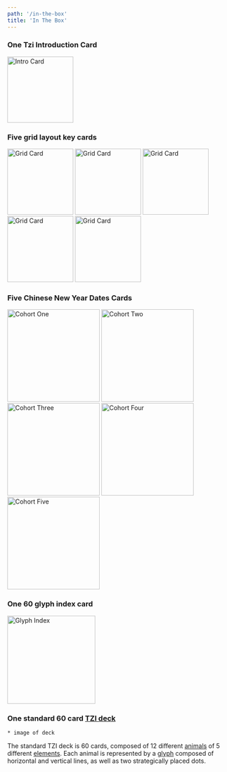 ```yaml
---
path: '/in-the-box'
title: 'In The Box'
---
```


### One Tzi Introduction Card
<img alt="Intro Card" src="images/intro_card.png" style="width: 150px"/>

### Five grid layout key cards
<img alt="Grid Card" src="images/bw_grid_card.png" style="width: 150px"/>
<img alt="Grid Card" src="images/bw_grid_card.png" style="width: 150px"/>
<img alt="Grid Card" src="images/bw_grid_card.png" style="width: 150px"/>
<img alt="Grid Card" src="images/bw_grid_card.png" style="width: 150px"/>
<img alt="Grid Card" src="images/bw_grid_card.png" style="width: 150px"/>

### Five Chinese New Year Dates Cards
<img alt="Cohort One" src="images/1_cohort_90.png" style="width: 210px"/>
<img alt="Cohort Two" src="images/2_cohort_90.png" style="width: 210px"/>
<img alt="Cohort Three" src="images/3_cohort_90.png" style="width: 210px"/>
<img alt="Cohort Four" src="images/4_cohort_90.png" style="width: 210px"/>
<img alt="Cohort Five" src="images/5_cohort_90.png" style="width: 210px"/>

### One 60 glyph index card
<img alt="Glyph Index" src="images/glyph_card_90.png" style="width: 200px"/>

### One standard 60 card [TZI deck](deck "Deck")
    * image of deck

The standard TZI deck is 60 cards, composed of 12 different [animals](animals "Animals") of 5 different [elements](elements "Elements"). Each animal is represented by a [glyph](tzi-glyph "Tzi Glyph") composed of horizontal and vertical lines, as well as two strategically placed dots. 
